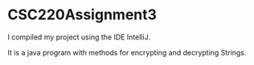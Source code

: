 # CSC220Assignment3
I compiled my project using the IDE IntelliJ.

It is a java program with methods for encrypting and decrypting Strings.
